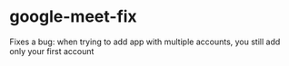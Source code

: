 # google-meet-fix

Fixes a bug: when trying to add app with multiple accounts, you still add only your first account
